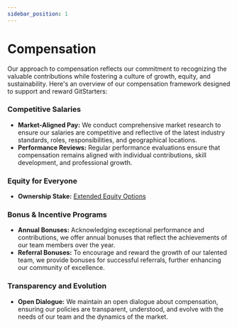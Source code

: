 ```yaml
---
sidebar_position: 1
---
```


# Compensation
Our approach to compensation reflects our commitment to recognizing the valuable contributions while fostering a culture of growth, equity, and sustainability. Here's an overview of our compensation framework designed to support and reward GitStarters:

### Competitive Salaries
- **Market-Aligned Pay:** We conduct comprehensive market research to ensure our salaries are competitive and reflective of the latest industry standards, roles, responsibilities, and geographical locations.
- **Performance Reviews:** Regular performance evaluations ensure that compensation remains aligned with individual contributions, skill development, and professional growth.

### Equity for Everyone
- **Ownership Stake:** [Extended Equity Options](2-share-options.md)

### Bonus & Incentive Programs
- **Annual Bonuses:** Acknowledging exceptional performance and contributions, we offer annual bonuses that reflect the achievements of our team members over the year.
- **Referral Bonuses:** To encourage and reward the growth of our talented team, we provide bonuses for successful referrals, further enhancing our community of excellence.

### Transparency and Evolution
- **Open Dialogue:** We maintain an open dialogue about compensation, ensuring our policies are transparent, understood, and evolve with the needs of our team and the dynamics of the market.
